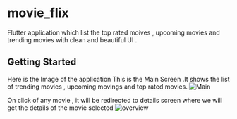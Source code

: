 # movie_flix

Flutter application which list the top rated moives , upcoming movies and trending movies with clean and beautiful UI .

## Getting Started



Here is the Image of the application 
This is the Main Screen .It shows the list of trending movies , upcoming movings and top rated movies.
![Main](https://github.com/vikas02k02/movie_flix/assets/110327151/6be9abdc-9661-4a44-a356-244551e42b85)

On click of any movie , it will be redirected to details screen where we will get the details of the movie selected
![overview](https://github.com/vikas02k02/movie_flix/assets/110327151/012b8d20-a708-4b5b-bdc3-ea508b03701a)


